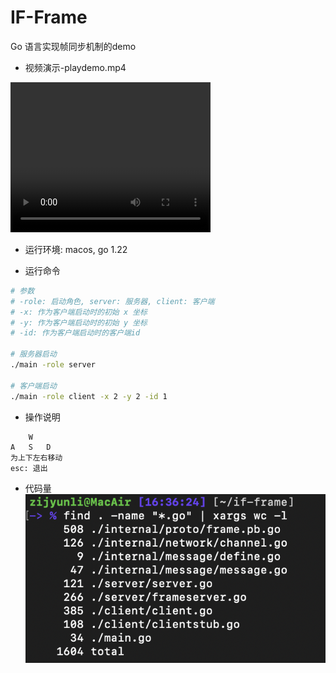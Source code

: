 # IF-Frame
Go 语言实现帧同步机制的demo

* 视频演示-playdemo.mp4
<video width="320" height="240" controls>
    <source src="./playdemo.mp4" type="video/mp4">
</video>

* 运行环境: macos, go 1.22  

* 运行命令
```bash
# 参数
# -role: 启动角色, server: 服务器, client: 客户端
# -x: 作为客户端启动时的初始 x 坐标
# -y: 作为客户端启动时的初始 y 坐标
# -id: 作为客户端启动时的客户端id

# 服务器启动
./main -role server

# 客户端启动
./main -role client -x 2 -y 2 -id 1
```

* 操作说明
```
    W
A   S   D
为上下左右移动
esc: 退出
```
* 代码量  
![image-webbench](./code.png)
